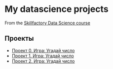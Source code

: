 # My datascience projects
From the [Skillfactory Data Science course](htps://skillfactory.ru/data-scientist)
## Проекты

* [Проект 0. Игра: Угадай число](https://github.com/yamovan/datascience/blob/main/game.py)
* [Проект 1. Игра: Угадай число]()
* [Проект 2. Игра: Угадай число]()
